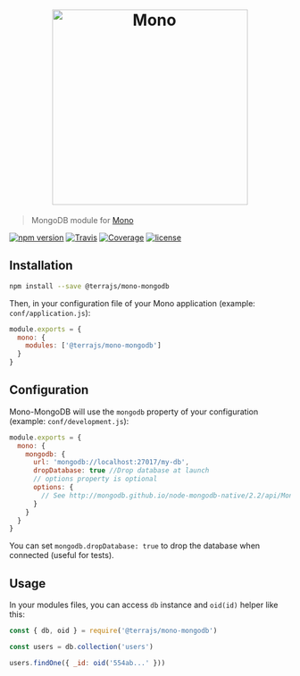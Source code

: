 <h1 align="center"><img src="https://user-images.githubusercontent.com/904724/31045512-bab71f04-a5e5-11e7-8a9a-f1610301228c.png" width="350" alt="Mono"/></h1>

> MongoDB module for [Mono](https://github.com/terrajs/mono)

[![npm version](https://img.shields.io/npm/v/@terrajs/mono-mongodb.svg)](https://www.npmjs.com/package/@terrajs/mono-mongodb)
[![Travis](https://img.shields.io/travis/terrajs/mono-mongodb/master.svg)](https://travis-ci.org/terrajs/mono-mongodb)
[![Coverage](https://img.shields.io/codecov/c/github/terrajs/mono-mongodb/master.svg)](https://codecov.io/gh/terrajs/mono-mongodb.js)
[![license](https://img.shields.io/github/license/terrajs/mono-mongodb.svg)](https://github.com/terrajs/mono-mongodb/blob/master/LICENSE)

## Installation

```bash
npm install --save @terrajs/mono-mongodb
```

Then, in your configuration file of your Mono application (example: `conf/application.js`):

```js
module.exports = {
  mono: {
    modules: ['@terrajs/mono-mongodb']
  }
}
```

## Configuration

Mono-MongoDB will use the `mongodb` property of your configuration (example: `conf/development.js`):

```js
module.exports = {
  mono: {
    mongodb: {
      url: 'mongodb://localhost:27017/my-db',
      dropDatabase: true //Drop database at launch
      // options property is optional
      options: {
        // See http://mongodb.github.io/node-mongodb-native/2.2/api/MongoClient.html#connect
      }
    }
  }
}
```

You can set `mongodb.dropDatabase: true` to drop the database when connected (useful for tests).

## Usage

In your modules files, you can access `db` instance and `oid(id)` helper like this:

```js
const { db, oid } = require('@terrajs/mono-mongodb')

const users = db.collection('users')

users.findOne({ _id: oid('554ab...' }))
```
